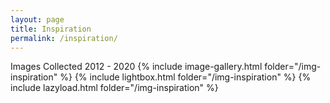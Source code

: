 ```yaml
---
layout: page
title: Inspiration
permalink: /inspiration/
--- 
```

Images Collected 2012 - 2020
{% include image-gallery.html folder="/img-inspiration" %}
  {% include lightbox.html folder="/img-inspiration" %}
  {% include lazyload.html folder="/img-inspiration" %}
